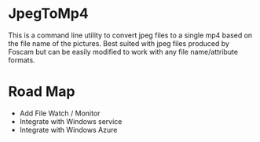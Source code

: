 # JpegToMp4
This is a command line utility to convert jpeg files to a single mp4 based on the file name of the pictures.
Best suited with jpeg files produced by Foscam but can be easily modified to work with any file name/attribute formats.

# Road Map
- Add File Watch / Monitor
- Integrate with Windows service
- Integrate with Windows Azure
